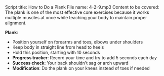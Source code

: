 Script title: How to Do a Plank
File name: 4-2-9.mp3
Content to be covered:
The plank is one of the most effective core exercises because it works multiple muscles at once while teaching your body to maintain proper alignment.

**Plank**: 
  - Position yourself on forearms and toes, elbows under shoulders
  - Keep body in straight line from head to heels
  - Hold this position, starting with 10 seconds
  - **Progress tracker**: Record your time and try to add 5 seconds each day
  - **Success check**: Your back shouldn't sag or arch upward
  - **Modification**: Do the plank on your knees instead of toes if needed